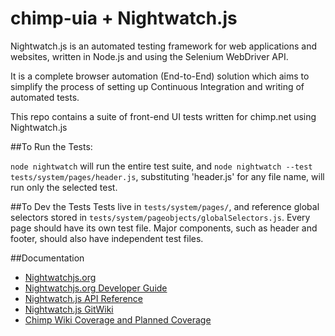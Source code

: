 # chimp-uia + Nightwatch.js
Nightwatch.js is an automated testing framework for web applications and websites, written in Node.js and using the Selenium WebDriver API.

It is a complete browser automation (End-to-End) solution which aims to simplify the process of setting up Continuous Integration and writing of automated tests.

This repo contains a suite of front-end UI tests written for chimp.net using Nightwatch.js

##To Run the Tests:

`node nightwatch` will run the entire test suite, and
`node nightwatch --test tests/system/pages/header.js`, substituting 'header.js' for any file name, will run only the selected test.

##To Dev the Tests
Tests live in `tests/system/pages/`, and reference global selectors stored in `tests/system/pageobjects/globalSelectors.js`. Every page should have its own test file. Major components, such as header and footer, should also have independent test files.

##Documentation
- [Nightwatchjs.org](http://nightwatchjs.org/)
- [Nightwatchjs.org Developer Guide](http://nightwatchjs.org/guide)
- [Nightwatch.js API Reference](http://nightwatchjs.org/api)
- [Nightwatch.js GitWiki](https://github.com/nightwatchjs/nightwatch/wiki)
- [Chimp Wiki Coverage and Planned Coverage](https://github.com/ChimpTech/Chimp/wiki/Quality-Assurance:-UI-Automation)